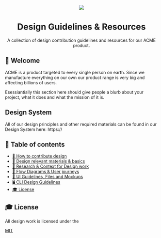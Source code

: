 <div align="center">
<a href="https://en.wikipedia.org/wiki/Acme_Corporation"><img src="https://i.imgur.com/C3riAXH.png" /></a>
  <h1>Design Guidelines & Resources</h1>
  <p>A collection of design contribution guidelines and resources for our ACME product.</p>
</div>

## 👋 Welcome

ACME is a product targeted to every single person on earth. Since we manufacture everything on our own our product range is very big and affecting billions of users. 

Esessiantially this section here should give people a blurb about your project, what it does and what the mission of it is.

## Design System

All of our design principles and other required materials can be found in our Design System here: https://

## 📖 Table of contents

- [🚢 How to contribute design](0-process/README.md)
- [💅 Design relevant materials & basics](1-basics/README.md)
- [🔬 Research & Context for Design work](2-research/README.md)
- [🔀 Flow Diagrams & User journeys](3-flow-diagrams-journeys/README.md)
- [🚀 UI Guidelines, Files and Mockups](4-user-interface/README.md)
- [🖥️ CLI Design Guidelines](5-cli/README.md)
- [🎓 License](#-license)

## 🎓 License

All design work is licensed under the

[MIT](https://mit-license.org/)
